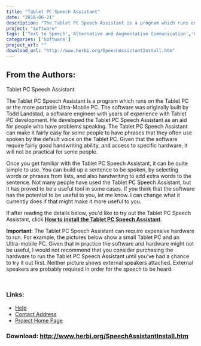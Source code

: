 ```yaml
---
title: "Tablet PC Speech Assistant"
date: "2016-06-21"
description: "The Tablet PC Speech Assistant is a program which runs on the Tablet PC or the more portable Ultra-Mobile PC. The software was originally built by Todd Landstad, a software engineer with years of experience with Tablet PC development. He developed the Tablet PC Speech Assistant as an aid for people who have problems speaking. The Tablet PC Speech Assistant can make it fairly easy for some people to have phrases that they often use spoken by the default voice on the Tablet PC. Given that the software require fairly good handwriting ability, and access to specific hardware, it will not be practical for some people."
project: "Software"
tags: ['Text to Speech','Alternative and Augmentative Communication','Communication' ]
categories: ['Software']
project_url: ""
download_url: "http://www.herbi.org/SpeechAssistantInstall.htm"
---
```

From the Authors:
-----------------

Tablet PC Speech Assistant

 The Tablet PC Speech Assistant is a program which runs on the Tablet PC or the more portable Ultra-Mobile PC. The software was originally built by Todd Landstad, a software engineer with years of experience with Tablet PC development. He developed the Tablet PC Speech Assistant as an aid for people who have problems speaking. The Tablet PC Speech Assistant can make it fairly easy for some people to have phrases that they often use spoken by the default voice on the Tablet PC. Given that the software require fairly good handwriting ability, and access to specific hardware, it will not be practical for some people.

 Once you get familiar with the Tablet PC Speech Assistant, it can be quite simple to use. You can build up a sentence to be spoken, by selecting words or phrases from lists, and also handwriting to add extra words to the sentence. Not many people have used the Tablet PC Speech Assistant, but it has proved to be a useful tool in some cases. If you think that the software has the potential to be useful to you, let me know. I can change what it currently does if that might make it more useful to you.

 If after reading the details below, you'd like to try out the Tablet PC Speech Assistant, click <a class="" href="" style13=""> **How to install the Tablet PC Speech Assistant**</a>.

 **Important**: The Tablet PC Speech Assistant can require expensive hardware to run. For example, the pictures below show a small Tablet PC and an Ultra-mobile PC. Given that in practice the software and hardware might not be useful, I would not recommend that you consider purchasing the hardware to run the Tablet PC Speech Assistant until you've had a chance to try it out first. Neither picture shows external speakers attached. External speakers are probably required in order for the speech to be heard.

 ![]()

 ![]()

### Links:
- <a href="http://www.herbi.org/SpeechAssistant.htm">Help</a>
- <a href="mailto:Barker@Herbi.org">Contact Address</a>
- <a href="http://www.herbi.org/SpeechAssistance.htm">Project Home Page</a>

### Download: http://www.herbi.org/SpeechAssistantInstall.htm 